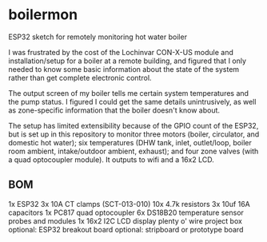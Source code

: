 # boilermon
ESP32 sketch for remotely monitoring hot water boiler

I was frustrated by the cost of the Lochinvar CON-X-US module and installation/setup for a boiler at a remote building, and figured that I only needed to know some basic information about the state of the system rather than get complete electronic control.

The output screen of my boiler tells me certain system temperatures and the pump status. I figured I could get the same details unintrusively, as well as zone-specific information that the boiler doesn't know about.

The setup has limited extensibility because of the GPIO count of the ESP32, but is set up in this repository to monitor three motors (boiler, circulator, and domestic hot water); six temperatures (DHW tank, inlet, outlet/loop, boiler room ambient, intake/outdoor ambient, exhaust); and four zone valves (with a quad optocoupler module). It outputs to wifi and a 16x2 LCD.

## BOM
1x ESP32
3x 10A CT clamps (SCT-013-010)
10x 4.7k resistors
3x 10uf 16A capacitors
1x PC817 quad optocoupler
6x DS18B20 temperature sensor probes and modules
1x 16x2 I2C LCD display
plenty o' wire
project box
optional: ESP32 breakout board
optional: stripboard or prototype board
